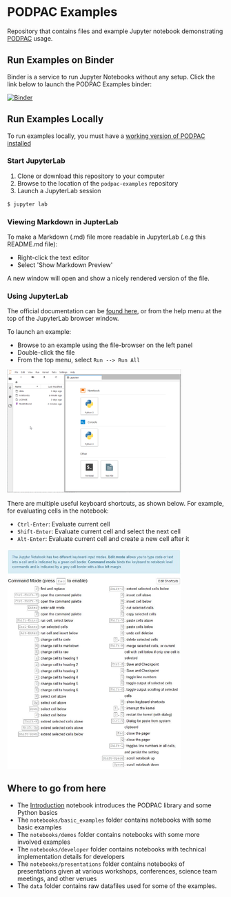 # PODPAC Examples

Repository that contains files and example Jupyter notebook demonstrating [PODPAC](https://github.com/creare-com/podpac) usage.

## Run Examples on Binder

Binder is a service to run Jupyter Notebooks without any setup.
Click the link below to launch the PODPAC Examples binder:

[![Binder](https://mybinder.org/badge_logo.svg)](https://mybinder.org/v2/gh/creare-com/podpac-examples/master)

## Run Examples Locally

To run examples locally, you must have a [working version of PODPAC installed](https://podpac.org/install.html)

### Start JupyterLab

1. Clone or download this repository to your computer
2. Browse to the location of the `podpac-examples` repository
3. Launch a JupyterLab session

```bash
$ jupyter lab
```

### Viewing Markdown in JupterLab

To make a Markdown (.md) file more readable in JupyterLab (.e.g this README.md file):
* Right-click the text editor
* Select 'Show Markdown Preview'

A new window will open and show a nicely rendered version of the file.


### Using JupyterLab

The official documentation can be [found here](https://jupyterlab.readthedocs.io/en/stable/user/interface.html), or from the help menu at the top of the JupyterLab browser window.

To launch an example:
* Browse to an example using the file-browser on the left panel
* Double-click the file 
* From the top menu, select `Run --> Run All`

<img src='images/JupyterHowTo.gif' width='80%' />

There are multiple useful keyboard shortcuts, as shown below. For example, for evaluating cells in the notebook:
* `Ctrl-Enter`: Evaluate current cell
* `Shift-Enter`: Evaluate current cell and select the next cell
* `Alt-Enter`: Evaluate current cell and create a new cell after it

<img src='images/notebook-keyboard-shortcuts.jpg' width='80%' />

## Where to go from here

* The [Introduction](notebooks/Introduction.ipynb) notebook introduces the PODPAC library and some Python basics
* The `notebooks/basic_examples` folder contains notebooks with some basic examples
* The `notebooks/demos` folder contains notebooks with some more involved examples
* The `notebooks/developer` folder contains notebooks with technical implementation details for developers
* The `notebooks/presentations` folder contains notebooks of presentations given at various workshops, conferences, science team meetings, and other venues
* The `data` folder contains raw datafiles used for some of the examples.
